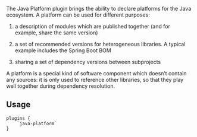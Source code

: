
The Java Platform plugin brings the ability to declare platforms for the Java ecosystem. A platform can be used for different purposes:

1. a description of modules which are published together (and for example, share the same version)

2. a set of recommended versions for heterogeneous libraries. A typical example includes the Spring Boot BOM

3. sharing a set of dependency versions between subprojects

A platform is a special kind of software component which doesn’t contain any sources: it is only used to reference other libraries, so that they play well together during dependency resolution.

## Usage

```
plugins {
    `java-platform`
}
```